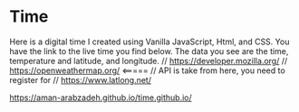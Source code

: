 # Time
Here is a digital time I created using Vanilla JavaScript, Html, and CSS. You have the link to the live time you find below.
The data you see are the time, temperature and latitude, and longitude.
// https://developer.mozilla.org/
// https://openweathermap.org/    <===== // API is take from here, you need to register for
// https://www.latlong.net/

https://aman-arabzadeh.github.io/time.github.io/
